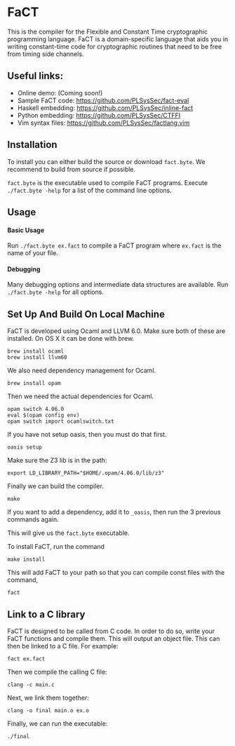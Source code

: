 
# FaCT

This is the compiler for the Flexible and Constant Time cryptographic programming language.
FaCT is a domain-specific language that aids you in writing constant-time code for cryptographic routines
that need to be free from timing side channels.

## Useful links:

- Online demo: (Coming soon!)
- Sample FaCT code: https://github.com/PLSysSec/fact-eval
- Haskell embedding: https://github.com/PLSysSec/inline-fact
- Python embedding: https://github.com/PLSysSec/CTFFI
- Vim syntax files: https://github.com/PLSysSec/factlang.vim

## Installation

To install you can either build the source or download ```fact.byte```. We recommend to build from source if possible.

```fact.byte``` is the executable used to compile FaCT programs. Execute ```./fact.byte -help``` for a list of the command line options.

## Usage

#### Basic Usage

Run ```./fact.byte ex.fact``` to compile a FaCT program where ```ex.fact``` is the name of your file.

#### Debugging

Many debugging options and intermediate data structures are available. Run ```./fact.byte -help``` for all options.

## Set Up And Build On Local Machine

FaCT is developed using Ocaml and LLVM 6.0. Make sure both of these are installed.
On OS X it can be done with brew.

```
brew install ocaml
brew install llvm60
```

We also need dependency management for Ocaml.

```brew install opam```

Then we need the actual dependencies for Ocaml.

```
opam switch 4.06.0
eval $(opam config env)
opam switch import ocamlswitch.txt
```

If you have not setup oasis, then you must do that first.

```oasis setup```

Make sure the Z3 lib is in the path:

```export LD_LIBRARY_PATH="$HOME/.opam/4.06.0/lib/z3"```

Finally we can build the compiler.

```make```

If you want to add a dependency, add it to ```_oasis```, then run the 3 previous commands again.

This will give us the ```fact.byte``` executable.

To install FaCT, run the command

```make install```

This will add FaCT to your path so that you can compile const files with the command,

```fact```

## Link to a C library

FaCT is designed to be called from C code. In order to do so, write your FaCT functions and compile them. This will output an object file. This can then be linked to a C file. For example:

```fact ex.fact```

Then we compile the calling C file:

```
clang -c main.c
```

Next, we link them together:

```clang -o final main.o ex.o```

Finally, we can run the executable:

```./final```
